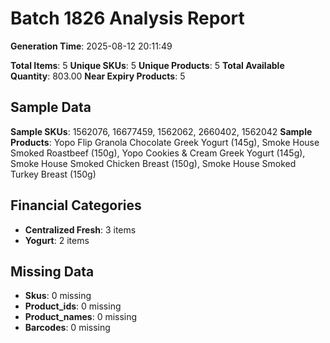 # Batch 1826 Analysis Report

**Generation Time**: 2025-08-12 20:11:49

**Total Items**: 5
**Unique SKUs**: 5
**Unique Products**: 5
**Total Available Quantity**: 803.00
**Near Expiry Products**: 5

## Sample Data
**Sample SKUs**: 1562076, 16677459, 1562062, 2660402, 1562042
**Sample Products**: Yopo Flip Granola Chocolate Greek Yogurt (145g), Smoke House Smoked Roastbeef (150g), Yopo Cookies & Cream Greek Yogurt (145g), Smoke House Smoked Chicken Breast (150g), Smoke House Smoked Turkey Breast (150g)

## Financial Categories
- **Centralized Fresh**: 3 items
- **Yogurt**: 2 items

## Missing Data
- **Skus**: 0 missing
- **Product_ids**: 0 missing
- **Product_names**: 0 missing
- **Barcodes**: 0 missing

